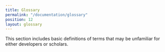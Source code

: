 ```yaml
---
title: Glossary
permalink: "/documentation/glossary"
position: 12
layout: glossary
---
```


This section includes basic definitions of terms that may be unfamiliar for either developers or scholars.